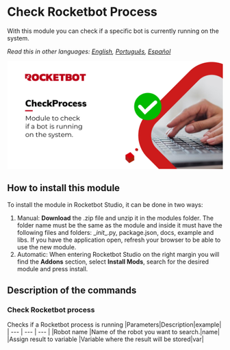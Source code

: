 



# Check Rocketbot Process
  
With this module you can check if a specific bot is currently running on the system.  

*Read this in other languages: [English](Manual_checkProcess.md), [Português](Manual_checkProcess.pr.md), [Español](Manual_checkProcess.es.md)*
  
![banner](imgs/CheckProcess.jpg)
## How to install this module
  
To install the module in Rocketbot Studio, it can be done in two ways:
1. Manual: __Download__ the .zip file and unzip it in the modules folder. The folder name must be the same as the module and inside it must have the following files and folders: \__init__.py, package.json, docs, example and libs. If you have the application open, refresh your browser to be able to use the new module.
2. Automatic: When entering Rocketbot Studio on the right margin you will find the **Addons** section, select **Install Mods**, search for the desired module and press install.  


## Description of the commands

### Check Rocketbot process
  
Checks if a Rocketbot process is running
|Parameters|Description|example|
| --- | --- | --- |
|Robot name |Name of the robot you want to search.|name|
|Assign result to variable |Variable where the result will be stored|var|
